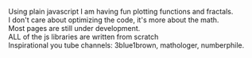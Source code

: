 Using plain javascript I am having fun plotting functions and fractals. <br>
I don't care about optimizing the code, it's more about the math.<br>
Most pages are still under development.<br>
ALL of the js libraries are written from scratch<br>
Inspirational you tube channels: 3blue1brown, mathologer, numberphile.

